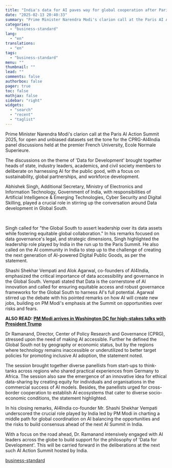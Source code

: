 ```yaml
---
title: "India's data for AI paves way for global cooperation after Paris Summit"
date: "2025-02-13 20:40:33"
summary: "Prime Minister Narendra Modi's clarion call at the Paris AI Action Summit 2025, for open and unbiased datasets set the tone for the CPRG-AI4India panel discussions held at the premier French University, Ecole Normale Superieure. The discussions on the theme of 'Data for Development' brought together heads of state, industry..."
categories:
  - "business-standard"
lang:
  - "en"
translations:
  - "en"
tags:
  - "business-standard"
menu: ""
thumbnail: ""
lead: ""
comments: false
authorbox: false
pager: true
toc: false
mathjax: false
sidebar: "right"
widgets:
  - "search"
  - "recent"
  - "taglist"
---
```


Prime Minister Narendra Modi's clarion call at the Paris AI Action Summit 2025, for open and unbiased datasets set the tone for the CPRG-AI4India panel discussions held at the premier French University, Ecole Normale Superieure.

The discussions on the theme of 'Data for Development' brought together heads of state, industry leaders, academics, and civil society members to deliberate on harnessing AI for the public good, with a focus on sustainability, global partnerships, and workforce development.

Abhishek Singh, Additional Secretary, Ministry of Electronics and Information Technology, Government of India, with responsibilities of Artificial Intelligence & Emerging Technologies, Cyber Security and Digital Skilling, played a crucial role in stirring up the conversation around Data development in Global South.

 

Singh called for "the Global South to assert leadership over its data assets while fostering equitable global collaboration." In his remarks focused on data governance's legal, and strategic dimensions, Singh highlighted the leadership role played by India in the run up to the Paris Summit. He also called on the AI community in India to step up to the challenge of creating the next generation of AI-powered Digital Public Goods, as per the statement.

Shashi Shekhar Vempati and Alok Agarwal, co-founders of AI4India, emphasized the critical importance of data accessibility and governance in the Global South. Vempati stated that Data is the cornerstone of AI innovation and called for ensuring equitable access and robust governance frameworks for the Global South to harness AI's full potential. Agarwal stirred up the debate with his pointed remarks on how AI will create new jobs, building on PM Modi's emphasis at the Summit on opportunities over risks and fears.


**ALSO READ: [PM Modi arrives in Washington DC for high-stakes talks with President Trump](/markets/capital-market-news/pm-modi-arrives-in-washington-dc-for-high-stakes-talks-with-president-trump-125021300770_1.html)**

Dr Ramanand, Director, Center of Policy Research and Governance (CPRG), stressed upon the need of making AI accessible. Further he defined the Global South not by geography or economic status, but by the regions where technology remains inaccessible or underutilized to better target policies for promoting inclusive AI adoption, the statement noted.

The session brought together diverse panellists from start-ups to think-tanks across regions who shared practical experiences from Germany to Africa. The session also saw the emergence of an innovative idea for ethical data-sharing by creating equity for individuals and organisations in the commercial success of AI models. Besides, the panellists urged for cross-border cooperation to establish AI ecosystems that cater to diverse socio-economic conditions, the statement highlighted.

In his closing remarks, AI4India co-founder Mr. Shashi Shekhar Vempati underscored the crucial role played by India led by PM Modi in charting a middle path for global coordination on AI balancing the opportunities and the risks to build consensus ahead of the next AI Summit in India.

With a focus on the road ahead, Dr. Ramanand intensively engaged with AI leaders across the globe to build support for the philosophy of 'Data for Development'. This will be carried forward in the deliberations at the next such AI Action Summit hosted by India.

[business-standard](https://www.business-standard.com/external-affairs-defence-security/news/india-s-data-for-ai-paves-way-for-global-cooperation-after-paris-summit-125021301071_1.html)
